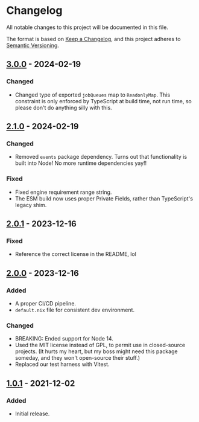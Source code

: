 # Changelog
All notable changes to this project will be documented in this file.

The format is based on [Keep a Changelog](https://keepachangelog.com/en/1.0.0/),
and this project adheres to [Semantic Versioning](https://semver.org/spec/v2.0.0.html).

## [3.0.0] - 2024-02-19
### Changed
- Changed type of exported `jobQueues` map to `ReadonlyMap`. This constraint is only enforced by TypeScript at build time, not run time, so please don't do anything silly with this.

## [2.1.0] - 2024-02-19
### Changed
- Removed `events` package dependency. Turns out that functionality is built into Node! No more runtime dependencies yay!!

### Fixed
- Fixed engine requirement range string.
- The ESM build now uses proper Private Fields, rather than TypeScript's legacy shim.

## [2.0.1] - 2023-12-16
### Fixed
- Reference the correct license in the README, lol

## [2.0.0] - 2023-12-16
### Added
- A proper CI/CD pipeline.
- `default.nix` file for consistent dev environment.

### Changed
- BREAKING: Ended support for Node 14.
- Used the MIT license instead of GPL, to permit use in closed-source projects. (It hurts my heart, but my boss might need this package someday, and they won't open-source their stuff.)
- Replaced our test harness with Vitest.

## [1.0.1] - 2021-12-02
### Added
- Initial release.

[3.0.0]: https://git.average.name/AverageHelper/job-queue/compare/v2.1.0...v3.0.0
[2.1.0]: https://git.average.name/AverageHelper/job-queue/compare/v2.0.1...v2.1.0
[2.0.1]: https://git.average.name/AverageHelper/job-queue/compare/v2.0.0...v2.0.1
[2.0.0]: https://git.average.name/AverageHelper/job-queue/compare/v1.0.1...v2.0.0
[1.0.1]: https://git.average.name/AverageHelper/job-queue/releases/tag/v1.0.1
